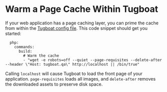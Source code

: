 # Warm a Page Cache Within Tugboat

If your web application has a page caching layer, you can prime the cache from
within the
[Tugboat config file](../../setting-up-tugboat/index.md#create-a-tugboat-config-file).
This code snippet should get you started:

```services:
  php:
    commands:
      build:
        # Warm the cache
        - "wget -e robots=off --quiet --page-requisites --delete-after --header \"Host: tugboat.qa\" http://localhost || /bin/true"
```

Calling `localhost` will cause Tugboat to load the front page of your
application. `page-requisites` loads all images, and `delete-after` removes the
downloaded assets to preserve disk space.

